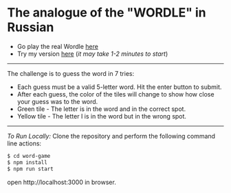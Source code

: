 # The analogue of the "WORDLE" in Russian

- Go play the real Wordle [here](https://www.powerlanguage.co.uk/wordle/)
- Try my version [here](https://ruword-game.herokuapp.com) (_it may take 1-2 minutes to start_)
---
The challenge is to guess the word in 7 tries:
- Each guess must be a valid 5-letter word. Hit the enter button to submit.
- After each guess, the color of the tiles will change to show how close your guess was to the word.
- Green tile - The letter is in the word and in the correct spot.
- Yellow tile - The letter I is in the word but in the wrong spot.
---
_To Run Locally:_
Clone the repository and perform the following command line actions:
```bash
$ cd word-game
$ npm install
$ npm run start
```

open http://localhost:3000 in browser.
